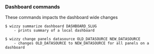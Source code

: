 ### Dashboard commands

These commands impacts the dashboard wide changes

```
$ wizzy summarize dashboard DASHBOARD_SLUG
	- prints summary of a local dashboard

$ wizzy change panels datasource OLD_DATASOURCE NEW_DATASOURCE
	- changes OLD_DATASOURCE to NEW_DATASOURCE for all panels on a dashboard
```